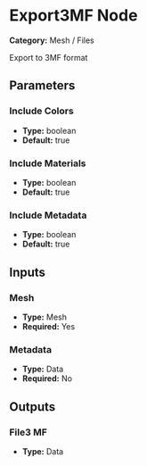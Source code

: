 
# Export3MF Node

**Category:** Mesh / Files

Export to 3MF format

## Parameters


### Include Colors
- **Type:** boolean
- **Default:** true





### Include Materials
- **Type:** boolean
- **Default:** true





### Include Metadata
- **Type:** boolean
- **Default:** true





## Inputs


### Mesh
- **Type:** Mesh
- **Required:** Yes



### Metadata
- **Type:** Data
- **Required:** No



## Outputs


### File3 MF
- **Type:** Data




